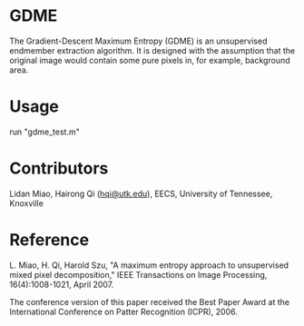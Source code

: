 # GDME #

The Gradient-Descent Maximum Entropy (GDME) is an unsupervised endmember extraction algorithm. It is designed with the assumption that the original image would contain some pure pixels in, for example, background area.

# Usage #

run "gdme_test.m"

# Contributors #

Lidan Miao, Hairong Qi (hqi@utk.edu), EECS, University of Tennessee, Knoxville

# Reference #

L. Miao, H. Qi, Harold Szu, "A maximum entropy approach to unsupervised mixed pixel decomposition," IEEE Transactions on Image Processing, 16(4):1008-1021, April 2007.

The conference version of this paper received the Best Paper Award at the International Conference on Patter Recognition (ICPR), 2006. 